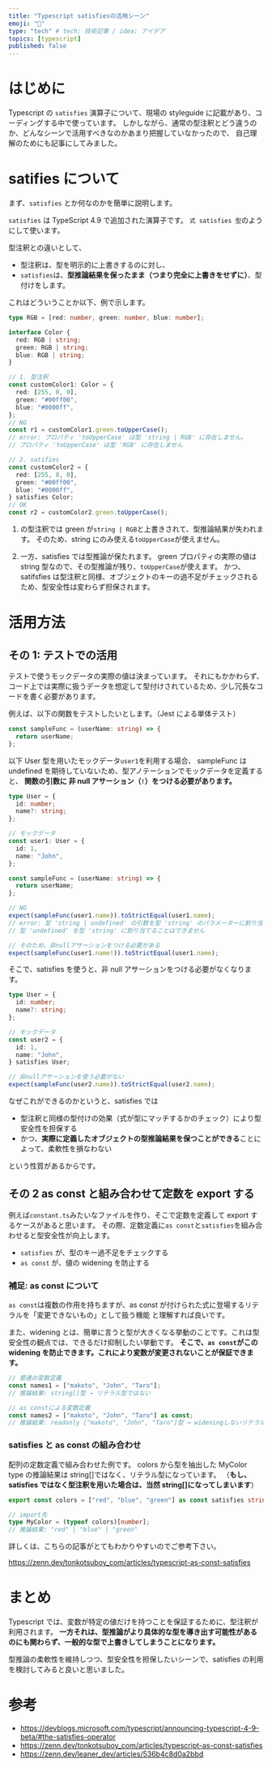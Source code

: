 ```yaml
---
title: "Typescript satisfiesの活用シーン"
emoji: "👮"
type: "tech" # tech: 技術記事 / idea: アイデア
topics: [typescript]
published: false
---
```


# はじめに

Typescript の `satisfies` 演算子について、現場の styleguide に記載があり、コーディングする中で使っています。
しかしながら、通常の型注釈とどう違うのか、どんなシーンで活用すべきなのかあまり把握していなかったので、
自己理解のためにも記事にしてみました。

# satifies について

まず、`satisfies` とか何なのかを簡単に説明します。

`satisfies` は TypeScript 4.9 で追加された演算子です。
`式 satisfies 型`のようにして使います。

型注釈との違いとして、

- 型注釈は、型を明示的に上書きするのに対し、
- `satisfies`は、**型推論結果を保ったまま（つまり完全に上書きをせずに）**、型付けをします。

これはどういうことか以下、例で示します。

```typescript
type RGB = [red: number, green: number, blue: number];

interface Color {
  red: RGB | string;
  green: RGB | string;
  blue: RGB | string;
}

// 1. 型注釈
const customColor1: Color = {
  red: [255, 0, 0],
  green: "#00ff00",
  blue: "#0000ff",
};
// NG
const r1 = customColor1.green.toUpperCase();
// error: プロパティ 'toUpperCase' は型 'string | RGB' に存在しません。
// プロパティ 'toUpperCase' は型 'RGB' に存在しません

// 2. satifies
const customColor2 = {
  red: [255, 0, 0],
  green: "#00ff00",
  blue: "#0000ff",
} satisfies Color;
// OK
const r2 = customColor2.green.toUpperCase();
```

1. の型注釈では green が`string | RGB`と上書きされて、型推論結果が失われます。
   そのため、string にのみ使える`toUpperCase`が使えません。

2. 一方、satisfies では型推論が保たれます。
   green プロパティの実際の値は string 型なので、その型推論が残り、`toUpperCase`が使えます。
   かつ、satifsfies は型注釈と同様、オブジェクトのキーの過不足がチェックされるため、型安全性は変わらず担保されます。

# 活用方法

## その 1: テストでの活用

テストで使うモックデータの実際の値は決まっています。
それにもかかわらず、コード上では実際に扱うデータを想定して型付けされているため、少し冗長なコードを書く必要があります。

例えば、以下の関数をテストしたいとします。（Jest による単体テスト）

```typescript
const sampleFunc = (userName: string) => {
  return userName;
};
```

以下 User 型を用いたモックデータ`user1`を利用する場合、
sampleFunc は undefined を期待していないため、型アノテーションでモックデータを定義すると、
**関数の引数に 非 null アサーション（`!`）をつける必要があります。**

```typescript
type User = {
  id: number;
  name?: string;
};

// モックデータ
const user1: User = {
  id: 1,
  name: "John",
};

const sampleFunc = (userName: string) => {
  return userName;
};

// NG
expect(sampleFunc(user1.name)).toStrictEqual(user1.name);
// error: 型 'string | undefined' の引数を型 'string' のパラメーターに割り当てることはできません。
// 型 'undefined' を型 'string' に割り当てることはできません

// そのため、非nullアサーションをつける必要がある
expect(sampleFunc(user1.name!)).toStrictEqual(user1.name);
```

そこで、satisfies を使うと、非 null アサーションをつける必要がなくなります。

```typescript
type User = {
  id: number;
  name?: string;
};

// モックデータ
const user2 = {
  id: 1,
  name: "John",
} satisfies User;

// 非nullアサーションを使う必要がない
expect(sampleFunc(user2.name)).toStrictEqual(user2.name);
```

なぜこれができるのかというと、satisfies では

- 型注釈と同様の型付けの効果（式が型にマッチするかのチェック）により型安全性を担保する
- かつ、**実際に定義したオブジェクトの型推論結果を保つことができる**ことによって、柔軟性を損なわない

という性質があるからです。

## その 2 as const と組み合わせて定数を export する

例えば`constant.ts`みたいなファイルを作り、そこで定数を定義して export するケースがあると思います。
その際、定数定義に`as const`と`satisfies`を組み合わせると型安全性が向上します。

- `satisfies` が、型のキー過不足をチェックする
- `as const` が、値の widening を防止する

### 補足: as const について

`as const`は複数の作用を持ちますが、as const が付けられた式に登場するリテラルを「変更できないもの」として扱う機能 と理解すれば良いです。

また、widening とは、簡単に言うと型が大きくなる挙動のことです。これは型安全性の観点では、できるだけ抑制したい挙動です。
**そこで、`as const`がこの widening を防止できます。これにより変数が変更されないことが保証できます。**

```typescript
// 普通の変数定義
const names1 = ["makoto", "John", "Taro"];
// 推論結果: string[]型 → リテラル型ではない

// as constによる変数定義
const names2 = ["makoto", "John", "Taro"] as const;
// 推論結果: readonly ["makoto", "John", "Taro"]型 → wideningしないリテラル型になっている
```

### satisfies と as const の組み合わせ

配列の定数定義で組み合わせた例です。
colors から型を抽出した MyColor type の推論結果は string[]ではなく、リテラル型になっています。
（**もし、satisfies ではなく型注釈を用いた場合は、当然 string[]になってしまいます**）

```typescript
export const colors = ["red", "blue", "green"] as const satisfies string[];

// import先
type MyColor = (typeof colors)[number];
// 推論結果: "red" | "blue" | "green"
```

詳しくは、こちらの記事がとてもわかりやすいのでご参考下さい。

https://zenn.dev/tonkotsuboy_com/articles/typescript-as-const-satisfies

# まとめ

Typescript では、変数が特定の値だけを持つことを保証するために、型注釈が利用されます。
**一方それは、型推論がより具体的な型を導き出す可能性があるのにも関わらず、一般的な型で上書きしてしまうことになります。**

型推論の柔軟性を維持しつつ、型安全性を担保したいシーンで、satisfies の利用を検討してみると良いと思いました。

# 参考

- https://devblogs.microsoft.com/typescript/announcing-typescript-4-9-beta/#the-satisfies-operator
- https://zenn.dev/tonkotsuboy_com/articles/typescript-as-const-satisfies
- https://zenn.dev/leaner_dev/articles/536b4c8d0a2bbd
